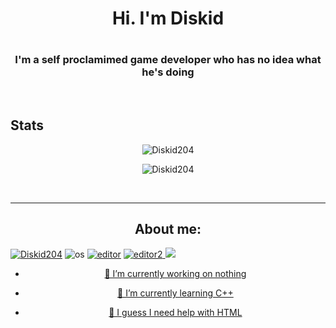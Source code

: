 <h1 align ="center"> Hi. I'm Diskid<h1>
<h3 align="center">  I'm a self proclamimed game developer who has no idea what he's doing </h3>
<br>
<div align="center">
<h2 align="left">Stats</h2>
<p><img src="https://github-readme-stats.vercel.app/api/?username=Diskid204&theme=tokyonight&hide_border=true&hide_title=true&count_private=true" alt="Diskid204" /></p>
<p><img src="https://github-readme-streak-stats.herokuapp.com/?user=Diskid204&theme=tokyonight" alt="Diskid204" /></p><br>
<hr>
<h2>About me:</h2>
<p align="left"> 
<a href="./"><img src="https://komarev.com/ghpvc/?username=Diskid204&label=Profile Visitors&color=001eff&style=flat" alt="Diskid204" /></a>
<img src="https://img.shields.io/badge/OS-windows-lightgrey/?logo=windows" alt="os">
<a href="https://repl.it"><img src="https://img.shields.io/badge/Editor-replit-blue/?logo=replit&logoColor=darkgrey&color=darkgrey" alt="editor"></a>
<a href="https://google.com/search?q=nerd+emoji"><img src="https://img.shields.io/badge/Editor-Visual%20Studio-blue/?logo=visualstudio&color=purple" alt="editor2"</a>
<a href="https://www.youtube.com/watch?v=MdabXlguFpA&t=307s"><img src="https://img.shields.io/badge/Listens%20to-YouTube-blue/?">

- 🔭 I’m currently working on nothing
  
- 🌱 I’m currently learning C++
 
- 🤔 I guess I need help with HTML
 


<!--
**Diskid204/Diskid204** is a ✨ _special_ ✨ repository because its `README.md` (this file) appears on your GitHub profile.

Here are some ideas to get you started:

- 🔭 I’m currently working on ...
- 🌱 I’m currently learning ...
- 👯 I’m looking to collaborate on ...
- 🤔 I’m looking for help with ...
- 💬 Ask me about ...
- 📫 How to reach me: ...
- 😄 Pronouns: ...
- ⚡ Fun fact: ...
-->
